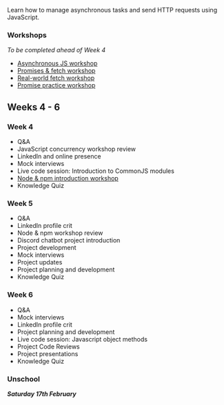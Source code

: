 Learn how to manage asynchronous tasks and send HTTP requests using JavaScript.

### Workshops

_To be completed ahead of Week 4_

- [Asynchronous JS workshop](/workshops/functions-callbacks-async/)
- [Promises & fetch workshop](/workshops/learn-fetch/)
- [Real-world fetch workshop](/workshops/real-world-fetch)
- [Promise practice workshop](/workshops/promise-practice/)

## Weeks 4 - 6

### Week 4

- Q&A
- JavaScript concurrency workshop review
- LinkedIn and online presence
- Mock interviews
- Live code session: Introduction to CommonJS modules
- [Node & npm introduction workshop](/workshops/node-npm-intro/)
- Knowledge Quiz

### Week 5

- Q&A
- LinkedIn profile crit
- Node & npm workshop review
- Discord chatbot project introduction
- Project development
- Mock interviews
- Project updates
- Project planning and development
- Knowledge Quiz

### Week 6

- Q&A
- Mock interviews
- LinkedIn profile crit
- Project planning and development
- Live code session: Javascript object methods
- Project Code Reviews
- Project presentations
- Knowledge Quiz

### Unschool

**_Saturday 17th February_**
